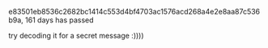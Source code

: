 e83501eb8536c2682bc1414c553d4bf4703ac1576acd268a4e2e8aa87c536b9a, 161 days has passed 



try decoding it for a secret message :))))
